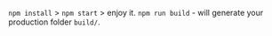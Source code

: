 `npm install` > `npm start` > enjoy it.
`npm run build` - will generate your production folder `build/`.